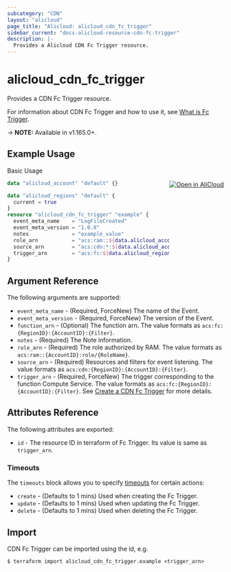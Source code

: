```yaml
---
subcategory: "CDN"
layout: "alicloud"
page_title: "Alicloud: alicloud_cdn_fc_trigger"
sidebar_current: "docs-alicloud-resource-cdn-fc-trigger"
description: |-
  Provides a Alicloud CDN Fc Trigger resource.
---
```


# alicloud_cdn_fc_trigger

Provides a CDN Fc Trigger resource.

For information about CDN Fc Trigger and how to use it, see [What is Fc Trigger](https://www.alibabacloud.com/help/en/cdn/developer-reference/api-cdn-2018-05-10-addfctrigger).

-> **NOTE:** Available in v1.165.0+.

## Example Usage
<div class="oics-button" style="float: right;margin: 0 0 -40px 0;">
  <a href="https://api.aliyun.com/api-tools/terraform?resource=alicloud_cdn_fc_trigger&exampleId=440e5074-5d83-747d-850f-ef311e2c568ad90af5d8&activeTab=example&spm=docs.r.cdn_fc_trigger.0.440e50745d" target="_blank">
    <img alt="Open in AliCloud" src="https://img.alicdn.com/imgextra/i1/O1CN01hjjqXv1uYUlY56FyX_!!6000000006049-55-tps-254-36.svg" style="max-height: 44px; margin: 32px auto; max-width: 100%;">
  </a>
</div>

Basic Usage

```terraform
data "alicloud_account" "default" {}

data "alicloud_regions" "default" {
  current = true
}
resource "alicloud_cdn_fc_trigger" "example" {
  event_meta_name    = "LogFileCreated"
  event_meta_version = "1.0.0"
  notes              = "example_value"
  role_arn           = "acs:ram::${data.alicloud_account.default.id}:role/aliyuncdneventnotificationrole"
  source_arn         = "acs:cdn:*:${data.alicloud_account.default.id}:domain/example.com"
  trigger_arn        = "acs:fc:${data.alicloud_regions.default.regions.0.id}:${data.alicloud_account.default.id}:services/FCTestService/functions/printEvent/triggers/testtrigger"
}
```

## Argument Reference

The following arguments are supported:

* `event_meta_name` - (Required, ForceNew) The name of the Event.
* `event_meta_version` - (Required, ForceNew) The version of the Event.
* `function_arn` - (Optional) The function arn. The value formats as `acs:fc:{RegionID}:{AccountID}:{Filter}`.
* `notes` - (Required) The Note information.
* `role_arn` - (Required) The role authorized by RAM. The value formats as `acs:ram::{AccountID}:role/{RoleName}`.
* `source_arn` - (Required) Resources and filters for event listening. The value formats as `acs:cdn:{RegionID}:{AccountID}:{Filter}`.
* `trigger_arn` - (Required, ForceNew) The trigger corresponding to the function Compute Service. The value formats as `acs:fc:{RegionID}:{AccountID}:{Filter}`. See [Create a CDN Fc Trigger](https://www.alibabacloud.com/help/en/cdn/developer-reference/api-cdn-2018-05-10-addfctrigger) for more details.

## Attributes Reference

The following attributes are exported:

* `id` - The resource ID in terraform of Fc Trigger. Its value is same as `trigger_arn`.

### Timeouts

The `timeouts` block allows you to specify [timeouts](https://www.terraform.io/docs/configuration-0-11/resources.html#timeouts) for certain actions:

* `create` - (Defaults to 1 mins) Used when creating the Fc Trigger.
* `update` - (Defaults to 1 mins) Used when updating the Fc Trigger.
* `delete` - (Defaults to 1 mins) Used when deleting the Fc Trigger.

## Import

CDN Fc Trigger can be imported using the id, e.g.

```shell
$ terraform import alicloud_cdn_fc_trigger.example <trigger_arn>
```